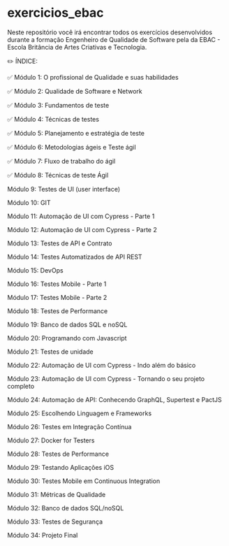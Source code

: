 # exercicios_ebac

Neste repositório você irá encontrar todos os exercícios desenvolvidos durante a formação Engenheiro de Qualidade de Software pela da EBAC - Escola Britância de Artes Criativas e Tecnologia.



✏️ ÍNDICE:

✅ Módulo 1: O profissional de Qualidade e suas habilidades

✅ Módulo 2: Qualidade de Software e Network

✅ Módulo 3: Fundamentos de teste

✅ Módulo 4: Técnicas de testes

✅ Módulo 5: Planejamento e estratégia de teste

✅ Módulo 6: Metodologias ágeis e Teste ágil

✅ Módulo 7: Fluxo de trabalho do ágil

✅ Módulo 8: Técnicas de teste Ágil

Módulo 9: Testes de UI (user interface)

Módulo 10: GIT

Módulo 11: Automação de UI com Cypress - Parte 1

Módulo 12: Automação de UI com Cypress - Parte 2

Módulo 13: Testes de API e Contrato

Módulo 14: Testes Automatizados de API REST

Módulo 15: DevOps

Módulo 16: Testes Mobile - Parte 1

Módulo 17: Testes Mobile - Parte 2

Módulo 18: Testes de Performance

Módulo 19: Banco de dados SQL e noSQL

Módulo 20: Programando com Javascript

Módulo 21: Testes de unidade

Módulo 22: Automação de UI com Cypress - Indo além do básico

Módulo 23: Automação de UI com Cypress - Tornando o seu projeto completo

Módulo 24: Automação de API: Conhecendo GraphQL, Supertest e PactJS

Módulo 25: Escolhendo Linguagem e Frameworks

Módulo 26: Testes em Integração Contínua

Módulo 27: Docker for Testers

Módulo 28: Testes de Performance

Módulo 29: Testando Aplicações iOS

Módulo 30: Testes Mobile em Continuous Integration

Módulo 31: Métricas de Qualidade

Módulo 32: Banco de dados SQL/noSQL

Módulo 33: Testes de Segurança

Módulo 34: Projeto Final
